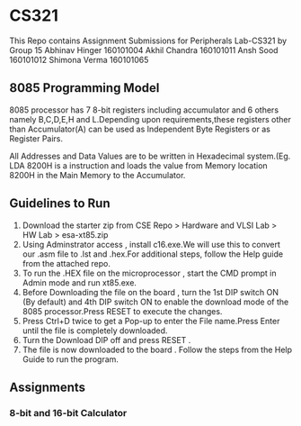 # CS321
This Repo contains Assignment Submissions for Peripherals Lab-CS321 by Group 15
Abhinav Hinger 160101004
Akhil Chandra 160101011
Ansh Sood 160101012
Shimona Verma 160101065

## 8085 Programming Model
8085 processor has 7 8-bit registers including accumulator and 6 others namely B,C,D,E,H and L.Depending upon requirements,these registers other than Accumulator(A) can be used as Independent Byte Registers or as Register Pairs.

All Addresses and Data Values are to be written in Hexadecimal system.(Eg. LDA 8200H is a instruction and loads the value from Memory location 8200H in the Main Memory to the Accumulator.

## Guidelines to Run 
1. Download the starter zip from CSE Repo > Hardware and VLSI Lab > HW Lab > esa-xt85.zip
2. Using Adminstrator access , install c16.exe.We will use this to convert our .asm file to .lst and .hex.For additional steps, follow the Help guide from the attached repo.
3. To run the .HEX file on the microprocessor , start the CMD prompt in Admin mode and run xt85.exe.
4. Before Downloading the file on the board , turn the 1st DIP switch ON (By default) and 4th DIP switch ON to enable the download mode of the 8085 processor.Press RESET to execute the changes.
5. Press Ctrl+D twice to get a Pop-up to enter the File name.Press Enter until the file is completely downloaded.
6. Turn the Download DIP off and press RESET .
7. The file is now downloaded to the board . Follow the steps from the Help Guide to run the program.

## Assignments
### 8-bit and 16-bit Calculator




